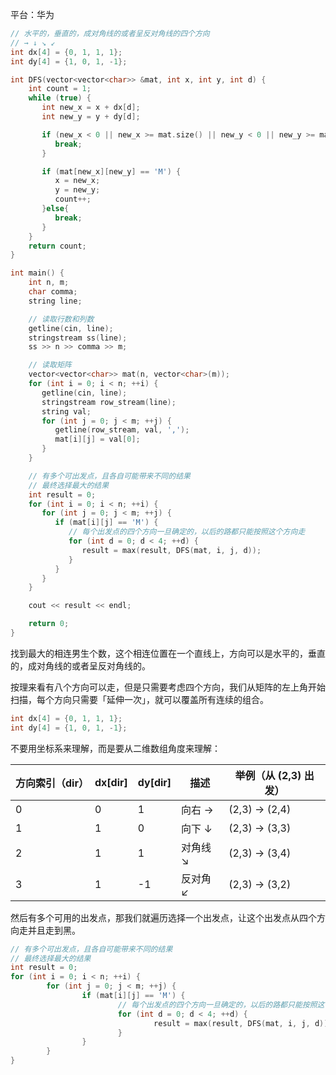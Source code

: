 平台：华为

```c++
// 水平的，垂直的，成对角线的或者呈反对角线的四个方向
// → ↓ ↘ ↙
int dx[4] = {0, 1, 1, 1};
int dy[4] = {1, 0, 1, -1};

int DFS(vector<vector<char>> &mat, int x, int y, int d) {
    int count = 1;
    while (true) {
       int new_x = x + dx[d];
       int new_y = y + dy[d];

       if (new_x < 0 || new_x >= mat.size() || new_y < 0 || new_y >= mat[0].size()) {
          break;
       }

       if (mat[new_x][new_y] == 'M') {
          x = new_x;
          y = new_y;
          count++;
       }else{
          break;
       }
    }
    return count;
}

int main() {
    int n, m;
    char comma;
    string line;

    // 读取行数和列数
    getline(cin, line);
    stringstream ss(line);
    ss >> n >> comma >> m;

    // 读取矩阵
    vector<vector<char>> mat(n, vector<char>(m));
    for (int i = 0; i < n; ++i) {
       getline(cin, line);
       stringstream row_stream(line);
       string val;
       for (int j = 0; j < m; ++j) {
          getline(row_stream, val, ',');
          mat[i][j] = val[0];
       }
    }

    // 有多个可出发点，且各自可能带来不同的结果
    // 最终选择最大的结果
    int result = 0;
    for (int i = 0; i < n; ++i) {
       for (int j = 0; j < m; ++j) {
          if (mat[i][j] == 'M') {
             // 每个出发点的四个方向一旦确定的，以后的路都只能按照这个方向走
             for (int d = 0; d < 4; ++d) {
                result = max(result, DFS(mat, i, j, d));
             }
          }
       }
    }

    cout << result << endl;

    return 0;
}
```

找到最大的相连男生个数，这个相连位置在一个直线上，方向可以是水平的，垂直的，成对角线的或者呈反对角线的。

按理来看有八个方向可以走，但是只需要考虑四个方向，我们从矩阵的左上角开始扫描，每个方向只需要「延伸一次」，就可以覆盖所有连续的组合。

```C++
int dx[4] = {0, 1, 1, 1};
int dy[4] = {1, 0, 1, -1};
```

不要用坐标系来理解，而是要从二维数组角度来理解：

| 方向索引（dir） | dx[dir] | dy[dir] | 描述     | 举例（从 (2,3) 出发） |
| --------------- | ------- | ------- | -------- | --------------------- |
| 0               | 0       | 1       | 向右 →   | (2,3) → (2,4)         |
| 1               | 1       | 0       | 向下 ↓   | (2,3) → (3,3)         |
| 2               | 1       | 1       | 对角线 ↘ | (2,3) → (3,4)         |
| 3               | 1       | -1      | 反对角 ↙ | (2,3) → (3,2)         |

然后有多个可用的出发点，那我们就遍历选择一个出发点，让这个出发点从四个方向走并且走到黑。

```c++
// 有多个可出发点，且各自可能带来不同的结果
// 最终选择最大的结果
int result = 0;
for (int i = 0; i < n; ++i) {
        for (int j = 0; j < m; ++j) {
                if (mat[i][j] == 'M') {
                        // 每个出发点的四个方向一旦确定的，以后的路都只能按照这个方向走
                        for (int d = 0; d < 4; ++d) {
                                result = max(result, DFS(mat, i, j, d));
                        }
                }
        }
}
```

